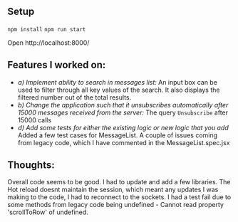 ## Setup

`npm install`
`npm run start`

Open http://localhost:8000/

## Features I worked on:

-   _a) Implement ability to search in messages list:_ An input box can be used to filter through all key values of the search. It also displays the filtered number out of the total results.
-   _b) Change the application such that it unsubscribes automatically after 15000 messages received from the server:_ The query `Unsubscribe` after 15000 calls
-   _d) Add some tests for either the existing logic or new logic that you add_ Added a few test cases for MessageList. A couple of issues coming from legacy code, which I have commented in the MessageList.spec.jsx

## Thoughts:

Overall code seems to be good. I had to update and add a few libraries. The Hot reload doesnt maintain the session, which meant any updates I was making to the code, I had to reconnect to the sockets. I had a test fail due to some methods from legacy code being undefined - Cannot read property 'scrollToRow' of undefined.
